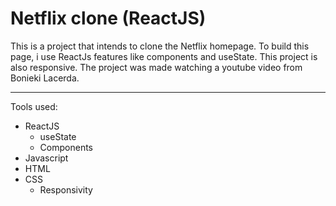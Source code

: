 # Netflix clone (ReactJS)
 This is a project that intends to clone the Netflix homepage. To build this page, i use ReactJs features like components and useState. This project is also responsive. The project was made watching a youtube video from Bonieki Lacerda.

 --- 
 Tools used:
  - ReactJS
    - useState
    - Components
  - Javascript
  - HTML
  - CSS
    - Responsivity
